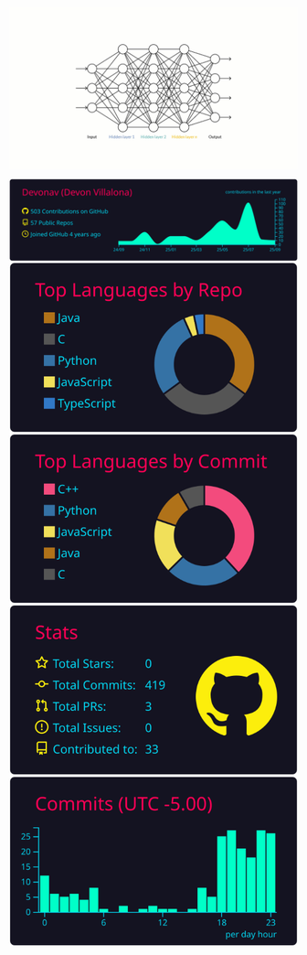 <p align="center">
  <img src="./deeplearning.gif" alt="Quantum Computing Animation" />
</p>

<p align="center">
  <a href="https://github.com/vn7n24fzkq/github-profile-summary-cards">
    <img src="https://raw.githubusercontent.com/Devonav/devonav/main/profile-summary-card-output/2077/0-profile-details.svg" alt="Profile Details"/>
  </a>
  <br>
  <a href="https://github.com/vn7n24fzkq/github-profile-summary-cards">
    <img src="https://raw.githubusercontent.com/Devonav/devonav/main/profile-summary-card-output/2077/1-repos-per-language.svg" alt="Repos per Language"/>
  </a>
  <a href="https://github.com/vn7n24fzkq/github-profile-summary-cards">
    <img src="https://raw.githubusercontent.com/Devonav/devonav/main/profile-summary-card-output/2077/2-most-commit-language.svg" alt="Most Committed Language"/>
  </a>
  <br>
  <a href="https://github.com/vn7n24fzkq/github-profile-summary-cards">
    <img src="https://raw.githubusercontent.com/Devonav/devonav/main/profile-summary-card-output/2077/3-stats.svg" alt="Stats"/>
  </a>
  <a href="https://github.com/vn7n24fzkq/github-profile-summary-cards">
    <img src="https://raw.githubusercontent.com/Devonav/devonav/main/profile-summary-card-output/2077/4-productive-time.svg" alt="Productive Time"/>
  </a>
</p>
